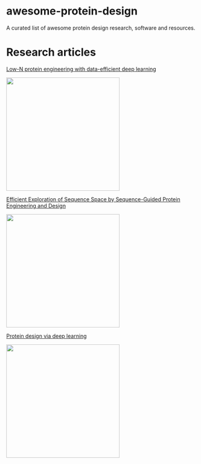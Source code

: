 # awesome-protein-design
A curated list of awesome protein design research, software and resources.

# Research articles
  
  [Low-N protein engineering with data-efficient deep learning](https://www.nature.com/articles/s41592-021-01100-y)
  
  <img src="https://user-images.githubusercontent.com/51283097/167543916-75615dbe-058f-451a-aca5-7f41db8e93d6.png" width="300">

  [Efficient Exploration of Sequence Space by Sequence-Guided Protein Engineering and Design](https://pubs.acs.org/doi/pdf/10.1021/acs.biochem.1c00757)  
  
  <img src="https://user-images.githubusercontent.com/51283097/167543948-c9359f01-9c10-4044-9256-78c0c67e1f78.png" width="300">
  
  [Protein design via deep learning](https://www.researchgate.net/profile/Haipeng-Gong/publication/359594457_Protein_design_via_deep_learning/links/62626176bca601538b5dfd47/Protein-design-via-deep-learning.pdf)
  
  <img src="https://user-images.githubusercontent.com/51283097/167544838-f60e0d14-091f-4300-9fe6-31fc874a5e79.png" width="300">

  


